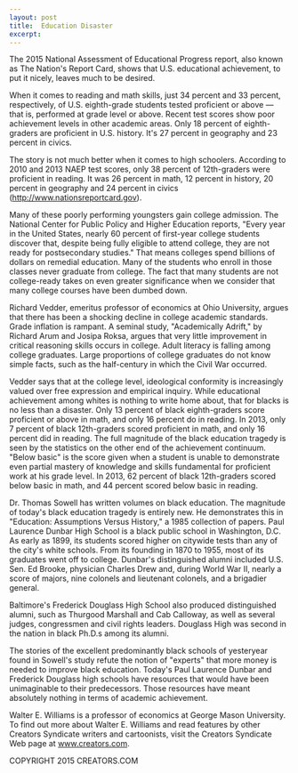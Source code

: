 ```yaml
---
layout: post
title:  Education Disaster
excerpt:
---
```


The 2015 National Assessment of Educational Progress report, also known as The Nation's Report Card, shows that U.S. educational achievement, to put it nicely, leaves much to be desired.

When it comes to reading and math skills, just 34 percent and 33 percent, respectively, of U.S. eighth-grade students tested proficient or above — that is, performed at grade level or above. Recent test scores show poor achievement levels in other academic areas. Only 18 percent of eighth-graders are proficient in U.S. history. It's 27 percent in geography and 23 percent in civics.

The story is not much better when it comes to high schoolers. According to 2010 and 2013 NAEP test scores, only 38 percent of 12th-graders were proficient in reading. It was 26 percent in math, 12 percent in history, 20 percent in geography and 24 percent in civics (http://www.nationsreportcard.gov).

Many of these poorly performing youngsters gain college admission. The National Center for Public Policy and Higher Education reports, "Every year in the United States, nearly 60 percent of first-year college students discover that, despite being fully eligible to attend college, they are not ready for postsecondary studies." That means colleges spend billions of dollars on remedial education. Many of the students who enroll in those classes never graduate from college. The fact that many students are not college-ready takes on even greater significance when we consider that many college courses have been dumbed down.

Richard Vedder, emeritus professor of economics at Ohio University, argues that there has been a shocking decline in college academic standards. Grade inflation is rampant. A seminal study, "Academically Adrift," by Richard Arum and Josipa Roksa, argues that very little improvement in critical reasoning skills occurs in college. Adult literacy is falling among college graduates. Large proportions of college graduates do not know simple facts, such as the half-century in which the Civil War occurred.

Vedder says that at the college level, ideological conformity is increasingly valued over free expression and empirical inquiry.
While educational achievement among whites is nothing to write home about, that for blacks is no less than a disaster. Only 13 percent of black eighth-graders score proficient or above in math, and only 16 percent do in reading. In 2013, only 7 percent of black 12th-graders scored proficient in math, and only 16 percent did in reading. The full magnitude of the black education tragedy is seen by the statistics on the other end of the achievement continuum. "Below basic" is the score given when a student is unable to demonstrate even partial mastery of knowledge and skills fundamental for proficient work at his grade level. In 2013, 62 percent of black 12th-graders scored below basic in math, and 44 percent scored below basic in reading.

Dr. Thomas Sowell has written volumes on black education. The magnitude of today's black education tragedy is entirely new. He demonstrates this in "Education: Assumptions Versus History," a 1985 collection of papers. Paul Laurence Dunbar High School is a black public school in Washington, D.C. As early as 1899, its students scored higher on citywide tests than any of the city's white schools. From its founding in 1870 to 1955, most of its graduates went off to college. Dunbar's distinguished alumni included U.S. Sen. Ed Brooke, physician Charles Drew and, during World War II, nearly a score of majors, nine colonels and lieutenant colonels, and a brigadier general.

Baltimore's Frederick Douglass High School also produced distinguished alumni, such as Thurgood Marshall and Cab Calloway, as well as several judges, congressmen and civil rights leaders. Douglass High was second in the nation in black Ph.D.s among its alumni.

The stories of the excellent predominantly black schools of yesteryear found in Sowell's study refute the notion of "experts" that more money is needed to improve black education. Today's Paul Laurence Dunbar and Frederick Douglass high schools have resources that would have been unimaginable to their predecessors. Those resources have meant absolutely nothing in terms of academic achievement.

Walter E. Williams is a professor of economics at George Mason University. To find out more about Walter E. Williams and read features by other Creators Syndicate writers and cartoonists, visit the Creators Syndicate Web page at www.creators.com.

COPYRIGHT 2015 CREATORS.COM